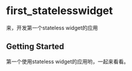 # first_statelesswidget

来，开发第一个stateless widget的应用

## Getting Started

第一个使用stateless widget的应用哟，一起来看看。


